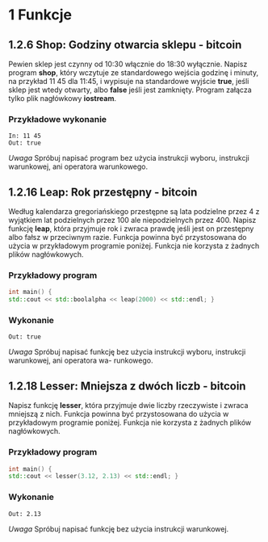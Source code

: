 # 1 Funkcje

## 1.2.6 Shop: Godziny otwarcia sklepu - bitcoin

Pewien sklep jest czynny od 10:30 włącznie do 18:30 wyłącznie. Napisz program **shop**, który wczytuje
ze standardowego wejścia godzinę i minuty, na przykład 11 45 dla 11:45, i wypisuje na standardowe
wyjście **true**, jeśli sklep jest wtedy otwarty, albo **false** jeśli jest zamknięty. Program załącza tylko plik
nagłówkowy **iostream**.

### Przykładowe wykonanie
```
In: 11 45
Out: true
```
*Uwaga* Spróbuj napisać program bez użycia instrukcji wyboru, instrukcji warunkowej, ani operatora
warunkowego.

## 1.2.16 Leap: Rok przestępny - bitcoin

Według kalendarza gregoriańskiego przestępne są lata podzielne przez 4 z wyjątkiem lat podzielnych
przez 100 ale niepodzielnych przez 400. Napisz funkcję **leap**, która przyjmuje rok i zwraca prawdę jeśli
jest on przestępny albo fałsz w przeciwnym razie. Funkcja powinna być przystosowana do użycia w
przykładowym programie poniżej. Funkcja nie korzysta z żadnych plików nagłówkowych.

### Przykładowy program
```c++
int main() {
std::cout << std::boolalpha << leap(2000) << std::endl; }
```
### Wykonanie
```
Out: true
```
*Uwaga* Spróbuj napisać funkcję bez użycia instrukcji wyboru, instrukcji warunkowej, ani operatora wa-
runkowego.

## 1.2.18 Lesser: Mniejsza z dwóch liczb - bitcoin

Napisz funkcję **lesser**, która przyjmuje dwie liczby rzeczywiste i zwraca mniejszą z nich. Funkcja powinna
być przystosowana do użycia w przykładowym programie poniżej. Funkcja nie korzysta z żadnych plików
nagłówkowych.

### Przykładowy program
```c++
int main() {
std::cout << lesser(3.12, 2.13) << std::endl; }
```
### Wykonanie
```
Out: 2.13
```
*Uwaga* Spróbuj napisać funkcję bez użycia instrukcji warunkowej.